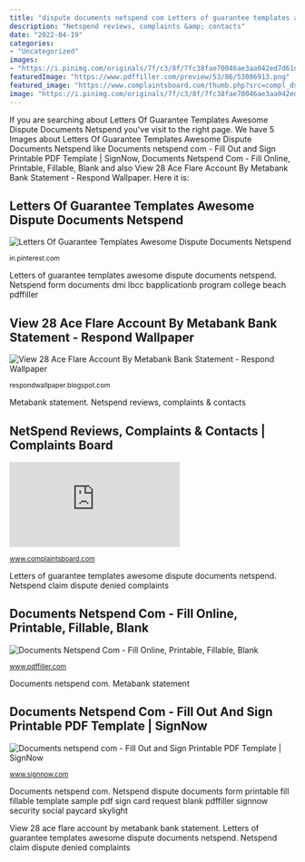 ```yaml
---
title: "dispute documents netspend com Letters of guarantee templates awesome dispute documents netspend"
description: "Netspend reviews, complaints &amp; contacts"
date: "2022-04-19"
categories:
- "Uncategorized"
images:
- "https://i.pinimg.com/originals/7f/c3/8f/7fc38fae70046ae3aa042ed7d61dfa97.jpg"
featuredImage: "https://www.pdffiller.com/preview/53/86/53086913.png"
featured_image: "https://www.complaintsboard.com/thumb.php?src=compl_dscpk0uin2ovlfi510bhl3p7ia_576dc4c5fe7c0c28856eb414453ccfdb.png&amp;wmax=900&amp;hmax=900&amp;nocrop=true&amp;complaints=1282406&amp;1623553186"
image: "https://i.pinimg.com/originals/7f/c3/8f/7fc38fae70046ae3aa042ed7d61dfa97.jpg"
---
```


If you are searching about Letters Of Guarantee Templates Awesome Dispute Documents Netspend you've visit to the right page. We have 5 Images about Letters Of Guarantee Templates Awesome Dispute Documents Netspend like Documents netspend com - Fill Out and Sign Printable PDF Template | SignNow, Documents Netspend Com - Fill Online, Printable, Fillable, Blank and also View 28 Ace Flare Account By Metabank Bank Statement - Respond Wallpaper. Here it is:

## Letters Of Guarantee Templates Awesome Dispute Documents Netspend

![Letters Of Guarantee Templates Awesome Dispute Documents Netspend](https://i.pinimg.com/originals/7f/c3/8f/7fc38fae70046ae3aa042ed7d61dfa97.jpg "Letters of guarantee templates awesome dispute documents netspend")

<small>in.pinterest.com</small>

Letters of guarantee templates awesome dispute documents netspend. Netspend form documents dmi lbcc bapplicationb program college beach pdffiller

## View 28 Ace Flare Account By Metabank Bank Statement - Respond Wallpaper

![View 28 Ace Flare Account By Metabank Bank Statement - Respond Wallpaper](https://i0.wp.com/www.moneyunder30.com/wp-content/uploads/2020/03/ACE-Flare-on-the-App-Store.png "Netspend dispute documents form printable fill fillable template sample pdf sign card request blank pdffiller signnow security social paycard skylight")

<small>respondwallpaper.blogspot.com</small>

Metabank statement. Netspend reviews, complaints &amp; contacts

## NetSpend Reviews, Complaints &amp; Contacts | Complaints Board

![NetSpend Reviews, Complaints &amp; Contacts | Complaints Board](https://www.complaintsboard.com/thumb.php?src=compl_dscpk0uin2ovlfi510bhl3p7ia_576dc4c5fe7c0c28856eb414453ccfdb.png&amp;wmax=900&amp;hmax=900&amp;nocrop=true&amp;complaints=1282406&amp;1623553186 "Documents netspend com")

<small>www.complaintsboard.com</small>

Letters of guarantee templates awesome dispute documents netspend. Netspend claim dispute denied complaints

## Documents Netspend Com - Fill Online, Printable, Fillable, Blank

![Documents Netspend Com - Fill Online, Printable, Fillable, Blank](https://www.pdffiller.com/preview/53/86/53086913.png "Netspend reviews, complaints &amp; contacts")

<small>www.pdffiller.com</small>

Documents netspend com. Metabank statement

## Documents Netspend Com - Fill Out And Sign Printable PDF Template | SignNow

![Documents netspend com - Fill Out and Sign Printable PDF Template | SignNow](https://www.signnow.com/preview/55/532/55532476.png "Netspend nepali markmeckler hamiltonplastering")

<small>www.signnow.com</small>

Documents netspend com. Netspend dispute documents form printable fill fillable template sample pdf sign card request blank pdffiller signnow security social paycard skylight

View 28 ace flare account by metabank bank statement. Letters of guarantee templates awesome dispute documents netspend. Netspend claim dispute denied complaints
